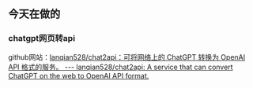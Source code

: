 ## 今天在做的
### chatgpt网页转api

github网站：[lanqian528/chat2api：可将网络上的 ChatGPT 转换为 OpenAI API 格式的服务。 --- lanqian528/chat2api: A service that can convert ChatGPT on the web to OpenAI API format.](https://github.com/lanqian528/chat2api?tab=readme-ov-file)



